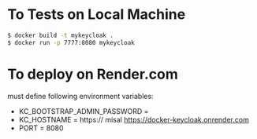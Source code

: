 


# To Tests on Local Machine
```sh
$ docker build -t mykeycloak .
$ docker run -p 7777:8080 mykeycloak
```

# To deploy on Render.com

must define following environment variables:
- KC_BOOTSTRAP_ADMIN_PASSWORD = <define>
- KC_HOSTNAME = https://<hostname>  misal https://docker-keycloak.onrender.com
- PORT = 8080



